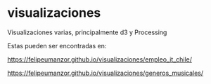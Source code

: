 # visualizaciones
Visualizaciones varias, principalmente d3 y Processing

Estas pueden ser encontradas en:


https://felipeumanzor.github.io/visualizaciones/empleo_it_chile/

https://felipeumanzor.github.io/visualizaciones/generos_musicales/
